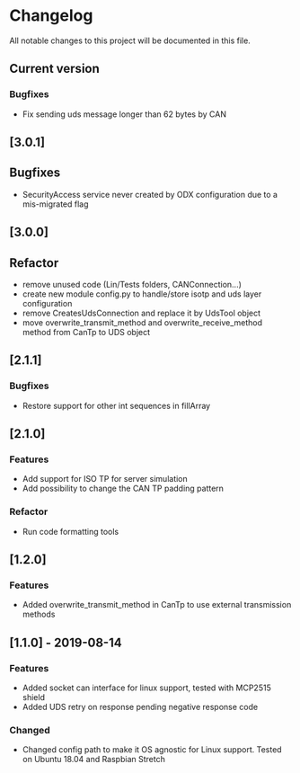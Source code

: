 # Changelog
All notable changes to this project will be documented in this file.

## Current version

### Bugfixes
- Fix sending uds message longer than 62 bytes by CAN

## [3.0.1]

## Bugfixes
- SecurityAccess service never created by ODX configuration due to a mis-migrated flag 

## [3.0.0]

## Refactor
 - remove unused code (Lin/Tests folders, CANConnection...)
 - create new module config.py to handle/store isotp and uds layer configuration
 - remove CreatesUdsConnection and replace it by UdsTool object
 - move overwrite_transmit_method and overwrite_receive_method method from CanTp to UDS object

## [2.1.1]

### Bugfixes
- Restore support for other int sequences in fillArray

## [2.1.0]

### Features
- Add support for ISO TP for server simulation
- Add possibility to change the CAN TP padding pattern

### Refactor
- Run code formatting tools

## [1.2.0]

### Features
- Added overwrite_transmit_method in CanTp to use external transmission methods

## [1.1.0] - 2019-08-14

### Features
- Added socket can interface for linux support, tested with MCP2515 shield
- Added UDS retry on response pending negative response code

### Changed
- Changed config path to make it OS agnostic for Linux support. Tested on Ubuntu 18.04 and Raspbian Stretch

